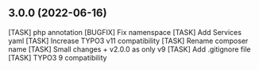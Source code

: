 ## 3.0.0 (2022-06-16)

[TASK] php annotation
[BUGFIX] Fix namenspace
[TASK] Add Services yaml
[TASK] Increase TYPO3 v11 compatibility
[TASK] Rename composer name
[TASK] Small changes + v2.0.0 as only v9
[TASK] Add .gitignore file
[TASK] TYPO3 9 compatibility
